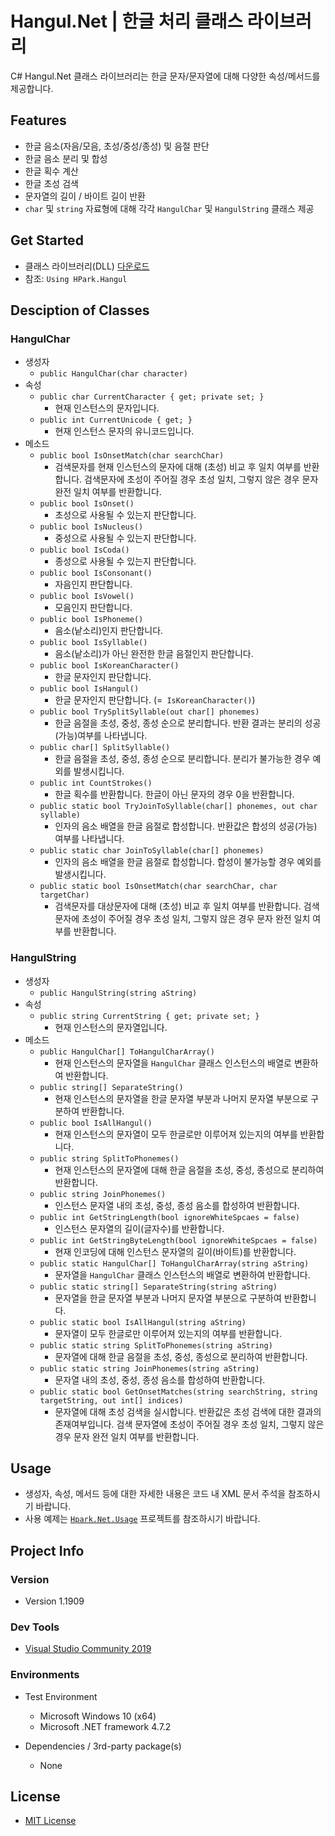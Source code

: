 # Hangul.Net | 한글 처리 클래스 라이브러리

C# Hangul.Net 클래스 라이브러리는 한글 문자/문자열에 대해 다양한 속성/메서드를 제공합니다.



## Features

+ 한글 음소(자음/모음, 초성/중성/종성) 및 음절 판단
+ 한글 음소 분리 및 합성
+ 한글 획수 계산
+ 한글 초성 검색
+ 문자열의 길이 / 바이트 길이 반환
+ `char` 및 `string` 자료형에 대해 각각 `HangulChar` 및 `HangulString` 클래스 제공



## Get Started

+ 클래스 라이브러리(DLL) [다운로드](https://github.com/mohenjo/Hangul.Net/raw/master/Download/HPark.Hangul.dll) 
+ 참조: `Using HPark.Hangul`



## Desciption of Classes

### HangulChar

+ 생성자
    + `public HangulChar(char character)`
+ 속성
    + `public char CurrentCharacter { get; private set; }`
      + 현재 인스턴스의 문자입니다.
    + `public int CurrentUnicode { get; }`
      + 현재 인스턴스 문자의 유니코드입니다.
+ 메소드
    + `public bool IsOnsetMatch(char searchChar)`
      + 검색문자를 현재 인스턴스의 문자에 대해 (초성) 비교 후 일치 여부를 반환합니다.
         검색문자에 초성이 주어질 경우 초성 일치, 그렇지 않은 경우 문자 완전 일치 여부를 반환합니다.
    + `public bool IsOnset()`
       + 초성으로 사용될 수 있는지 판단합니다.
    + `public bool IsNucleus()`
       + 중성으로 사용될 수 있는지 판단합니다.
    + `public bool IsCoda()`
       + 종성으로 사용될 수 있는지 판단합니다.
    + `public bool IsConsonant()`
       + 자음인지 판단합니다.
    + `public bool IsVowel()`
       + 모음인지 판단합니다.
    + `public bool IsPhoneme()`
       + 음소(낱소리)인지 판단합니다.
    + `public bool IsSyllable()`
       + 음소(낱소리)가 아닌 완전한 한글 음절인지 판단합니다.
    + `public bool IsKoreanCharacter()`
       + 한글 문자인지 판단합니다.
    + `public bool IsHangul()`
       + 한글 문자인지 판단합니다. (=` IsKoreanCharacter()`)
    + `public bool TrySplitSyllable(out char[] phonemes)`
       + 한글 음절을 초성, 중성, 종성 순으로 분리합니다. 반환 결과는 분리의 성공(가능)여부를 나타냅니다.
    + `public char[] SplitSyllable()`
       + 한글 음절을 초성, 중성, 종성 순으로 분리합니다. 분리가 불가능한 경우 예외를 발생시킵니다.
    + `public int CountStrokes()`
       + 한글 획수를 반환합니다. 한글이 아닌 문자의 경우 0을 반환합니다.
    + `public static bool TryJoinToSyllable(char[] phonemes, out char syllable)`
      + 인자의 음소 배열을 한글 음절로 합성합니다. 반환값은 합성의 성공(가능) 여부를 나타냅니다.
    + `public static char JoinToSyllable(char[] phonemes)`
      + 인자의 음소 배열을 한글 음절로 합성합니다. 합성이 불가능할 경우 예외를 발생시킵니다.
    + `public static bool IsOnsetMatch(char searchChar, char targetChar)`
      + 검색문자를 대상문자에 대해 (초성) 비교 후 일치 여부를 반환합니다. 검색문자에 초성이 주어질 경우 초성 일치, 그렇지 않은 경우 문자 완전 일치 여부를 반환합니다.


### HangulString

+ 생성자
    + `public HangulString(string aString)`
+ 속성
    + `public string CurrentString { get; private set; }`
        + 현재 인스턴스의 문자열입니다.
+ 메소드
    + `public HangulChar[] ToHangulCharArray()`
        + 현재 인스턴스의 문자열을 `HangulChar` 클래스 인스턴스의 배열로 변환하여 반환합니다.
    + `public string[] SeparateString()`
        + 현재 인스턴스의 문자열을 한글 문자열 부분과 나머지 문자열 부분으로 구분하여 반환합니다.
    + `public bool IsAllHangul()`
        + 현재 인스턴스의 문자열이 모두 한글로만 이루어져 있는지의 여부를 반환합니다.
    + `public string SplitToPhonemes()`
        + 현재 인스턴스의 문자열에 대해 한글 음절을 초성, 중성, 종성으로 분리하여 반환합니다.
    + `public string JoinPhonemes()`
        + 인스턴스 문자열 내의 초성, 중성, 종성 음소를 합성하여 반환합니다.
    + `public int GetStringLength(bool ignoreWhiteSpcaes = false)`
        + 인스턴스 문자열의 길이(글자수)를 반환합니다.
    + `public int GetStringByteLength(bool ignoreWhiteSpcaes = false)`
        + 현재 인코딩에 대해 인스턴스 문자열의 길이(바이트)를 반환합니다.
    + `public static HangulChar[] ToHangulCharArray(string aString)`
        + 문자열을 `HangulChar` 클래스 인스턴스의 배열로 변환하여 반환합니다.
    + `public static string[] SeparateString(string aString)`
        + 문자열을 한글 문자열 부분과 나머지 문자열 부분으로 구분하여 반환합니다.
    + `public static bool IsAllHangul(string aString)`
        + 문자열이 모두 한글로만 이루어져 있는지의 여부를 반환합니다.
    + `public static string SplitToPhonemes(string aString)`
        + 문자열에 대해 한글 음절을 초성, 중성, 종성으로 분리하여 반환합니다.
    + `public static string JoinPhonemes(string aString)`
        + 문자열 내의 초성, 중성, 종성 음소를 합성하여 반환합니다.
    + `public static bool GetOnsetMatches(string searchString, string targetString, out int[] indices)`
        + 문자열에 대해 초성 검색을 실시합니다. 반환값은 초성 검색에 대한 결과의 존재여부입니다.  검색 문자열에 초성이 주어질 경우 초성 일치, 그렇지 않은 경우 문자 완전 일치 여부를 반환합니다.



## Usage

+ 생성자, 속성, 메서드 등에 대한 자세한 내용은 코드 내 XML 문서 주석을 참조하시기 바랍니다.
+ 사용 예제는  [`Hpark.Net.Usage`](https://github.com/mohenjo/Hangul.Net/tree/master/Hangul.Net/Hpark.Hangul.Usage) 프로젝트를 참조하시기 바랍니다.



## Project Info

### Version

+ Version 1.1909

### Dev Tools

+ [Visual Studio Community 2019](https://visualstudio.microsoft.com/ko/vs/)

### Environments

+ Test Environment

    + Microsoft Windows 10 (x64)
    + Microsoft .NET framework 4.7.2

+ Dependencies / 3rd-party package(s)

    + None




## License

+ [MIT License](https://github.com/mohenjo/Hangul.Net/blob/master/LICENSE)
